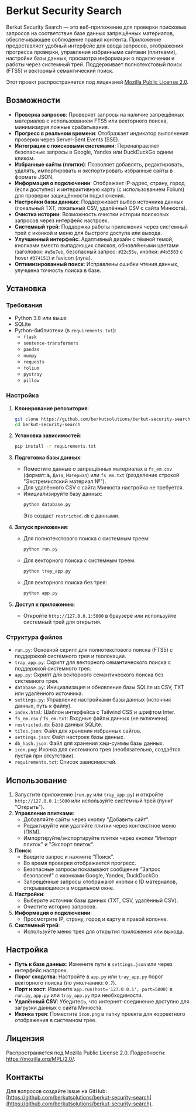 # Berkut Security Search

Berkut Security Search — это веб-приложение для проверки поисковых запросов на соответствие базе данных запрещённых материалов, обеспечивающее соблюдение правил контента. Приложение предоставляет удобный интерфейс для ввода запросов, отображения прогресса проверки, управления избранными сайтами (плитками), настройки базы данных, просмотра информации о подключении и работы через системный трей. Поддерживает полнотекстовый поиск (FTS5) и векторный семантический поиск.

Этот проект распространяется под лицензией [Mozilla Public License 2.0](https://mozilla.org/MPL/2.0/).

## Возможности
- **Проверка запросов**: Проверяет запросы на наличие запрещённых материалов с использованием FTS5 или векторного поиска, минимизируя ложные срабатывания.
- **Прогресс в реальном времени**: Отображает индикатор выполнения проверки через Server-Sent Events (SSE).
- **Интеграция с поисковыми системами**: Перенаправляет безопасные запросы в Google, Yandex или DuckDuckGo одним кликом.
- **Избранные сайты (плитки)**: Позволяет добавлять, редактировать, удалять, импортировать и экспортировать избранные сайты в формате JSON.
- **Информация о подключении**: Отображает IP-адрес, страну, город (если доступно) и интерактивную карту (с использованием Folium) для проверки защищённости подключения.
- **Настройки базы данных**: Поддерживает выбор источника данных (локальный TXT, локальный CSV, удалённый CSV с сайта Минюста).
- **Очистка истории**: Возможность очистки истории поисковых запросов через интерфейс настроек.
- **Системный трей**: Поддержка работы приложения через системный трей с иконкой и меню для быстрого доступа или выхода.
- **Улучшенный интерфейс**: Адаптивный дизайн с тёмной темой, кнопками вместо выпадающих списков, обновлёнными цветами (заголовок: `#e5e7eb`, безопасный запрос: `#22c55e`, кнопки: `#4b5563` с hover `#374151`) и favicon (лупа).
- **Оптимизированный поиск**: Исправлены ошибки чтения данных, улучшена точность поиска в базе.

## Установка

### Требования
- Python 3.8 или выше
- SQLite
- Python-библиотеки (в `requirements.txt`):
  - `flask`
  - `sentence-transformers`
  - `pandas`
  - `numpy`
  - `requests`
  - `folium`
  - `pystray`
  - `pillow`

### Настройка
1. **Клонирование репозитория**:
   ```bash
   git clone https://github.com/berkutsolutions/berkut-security-search.git
   cd berkut-security-search
   ```

2. **Установка зависимостей**:
   ```bash
   pip install -r requirements.txt
   ```

3. **Подготовка базы данных**:
   - Поместите данные о запрещённых материалах в `fs_em.csv` (формат: `№`, `Дата`, `Материал`) или `fs_em.txt` (разделение строкой "Экстремистский материал №").
   - Для удалённого CSV с сайта Минюста настройка не требуется.
   - Инициализируйте базу данных:
     ```bash
     python database.py
     ```
     Это создаст `restricted.db` с данными.

4. **Запуск приложения**:
   - Для полнотекстового поиска с системным треем:
     ```bash
     python run.py
     ```
   - Для векторного поиска с системным треем:
     ```bash
     python tray_app.py
     ```
   - Для векторного поиска без трея:
     ```bash
     python app.py
     ```

5. **Доступ к приложению**:
   - Откройте `http://127.0.0.1:5000` в браузере или используйте системный трей для открытия.

### Структура файлов
- `run.py`: Основной скрипт для полнотекстового поиска (FTS5) с поддержкой системного трея и геолокации.
- `tray_app.py`: Скрипт для векторного семантического поиска с поддержкой системного трея.
- `app.py`: Скрипт для векторного семантического поиска без системного трея.
- `database.py`: Инициализация и обновление базы SQLite из CSV, TXT или удалённого источника.
- `settings.py`: Управление настройками базы данных (источник данных, путь к файлу).
- `index.html`: Шаблон интерфейса с Tailwind CSS и шрифтом Inter.
- `fs_em.csv` / `fs_em.txt`: Входные файлы данных (не включены).
- `restricted.db`: База данных SQLite.
- `tiles.json`: Файл для хранения избранных сайтов.
- `settings.json`: Файл настроек базы данных.
- `db_hash.json`: Файл для хранения хэш-суммы базы данных.
- `icon.png`: Иконка для системного трея (необязательно, создаётся пустая при отсутствии).
- `requirements.txt`: Список зависимостей.

## Использование
1. Запустите приложение (`run.py` или `tray_app.py`) и откройте `http://127.0.0.1:5000` или используйте системный трей (пункт "Открыть").
2. **Управление плитками**:
   - Добавляйте сайты через кнопку "Добавить сайт".
   - Редактируйте или удаляйте плитки через контекстное меню (ПКМ).
   - Импортируйте/экспортируйте плитки через кнопки "Импорт плиток" и "Экспорт плиток".
3. **Поиск**:
   - Введите запрос и нажмите "Поиск".
   - Во время проверки отображается прогресс.
   - Безопасные запросы показывают сообщение "Запрос безопасен!" с иконками Google, Yandex, DuckDuckGo.
   - Запрещённые запросы отображают кнопки с ID материалов, открывающиеся в модальном окне.
4. **Настройки**:
   - Выберите источник базы данных (TXT, CSV, удалённый CSV).
   - Очистите историю запросов.
5. **Информация о подключении**:
   - Просмотрите IP, страну, город и карту в правой колонке.
6. **Системный трей**:
   - Используйте меню трея для открытия приложения или выхода.

## Настройка
- **Путь к базе данных**: Измените пути в `settings.json` или через интерфейс настроек.
- **Порог сходства**: Настройте в `app.py` или `tray_app.py` порог векторного поиска (по умолчанию: `0.7`).
- **Порт и хост**: Измените `app.run(host='127.0.0.1', port=5000)` в `run.py`, `app.py` или `tray_app.py` при необходимости.
- **Удалённый CSV**: Убедитесь, что интернет-соединение доступно для загрузки данных с сайта Минюста.
- **Иконка трея**: Поместите `icon.png` в папку проекта для корректного отображения в системном трее.

## Лицензия
Распространяется под Mozilla Public License 2.0. Подробности: https://mozilla.org/MPL/2.0/.

## Контакты
Для вопросов создайте issue на GitHub: [https://github.com/berkutsolutions/berkut-security-search](https://github.com/berkutsolutions/berkut-security-search).
